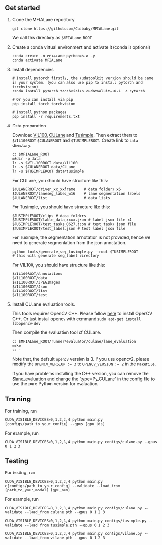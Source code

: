 ## Get started
1. Clone the MFIALane repository
    ```
    git clone https://github.com/Cuibaby/MFIALane.git
    ```
    We call this directory as `$MFIALane_ROOT`

2. Create a conda virtual environment and activate it (conda is optional)

    ```Shell
    conda create -n MFIALane python=3.8 -y
    conda activate MFIALane
    ```

3. Install dependencies

    ```Shell
    # Install pytorch firstly, the cudatoolkit version should be same in your system. (you can also use pip to install pytorch and torchvision)
    conda install pytorch torchvision cudatoolkit=10.1 -c pytorch

    # Or you can install via pip
    pip install torch torchvision

    # Install python packages
    pip install -r requirements.txt
    ```

4. Data preparation

    Download [VIL100](https://github.com/yujun0-0/MMA-Net/tree/main/dataset), [CULane](https://xingangpan.github.io/projects/CULane.html) and [Tusimple](https://github.com/TuSimple/tusimple-benchmark/issues/3). Then extract them to  `$VIL100ROOT` `$CULANEROOT` and `$TUSIMPLEROOT`. Create link to `data` directory.
    
    ```Shell
    cd $MFIALane_ROOT
    mkdir -p data
    ln -s $VIL-100ROOT data/VIL100
    ln -s $CULANEROOT data/CULane
    ln -s $TUSIMPLEROOT data/tusimple
    ```

    For CULane, you should have structure like this:
    ```
    $CULANEROOT/driver_xx_xxframe    # data folders x6
    $CULANEROOT/laneseg_label_w16    # lane segmentation labels
    $CULANEROOT/list                 # data lists
    ```

    For Tusimple, you should have structure like this:
    ```
    $TUSIMPLEROOT/clips # data folders
    $TUSIMPLEROOT/lable_data_xxxx.json # label json file x4
    $TUSIMPLEROOT/test_tasks_0627.json # test tasks json file
    $TUSIMPLEROOT/test_label.json # test label json file

    ```

    For Tusimple, the segmentation annotation is not provided, hence we need to generate segmentation from the json annotation. 

    ```Shell
    python tools/generate_seg_tusimple.py --root $TUSIMPLEROOT
    # this will generate seg_label directory
    ```
    For VIL100, you should have structure like this:
    ```
    $VIL100ROOT/Annotations 
    $VIL100ROOT/data 
    $VIL100ROOT/JPEGImages
    $VIL100ROOT/Json
    $VIL100ROOT/list
    $VIL100ROOT/test

    ```

5. Install CULane evaluation tools. 

    This tools requires OpenCV C++. Please follow [here](https://docs.opencv.org/master/d7/d9f/tutorial_linux_install.html) to install OpenCV C++.  Or just install opencv with command `sudo apt-get install libopencv-dev`

    
    Then compile the evaluation tool of CULane.
    ```Shell
    cd $MFIALane_ROOT/runner/evaluator/culane/lane_evaluation
    make
    cd -
    ```
    
    Note that, the default `opencv` version is 3. If you use opencv2, please modify the `OPENCV_VERSION := 3` to `OPENCV_VERSION := 2` in the `Makefile`.
    
    If you have problems installing the C++ version, you can remove the $lane_evaluation and change the 'type=Py_CULane' in the config file to use the pure Python version for evaluation.

## Training

For training, run

```Shell
CUDA_VISIBLE_DEVICES=0,1,2,3,4 python main.py [configs/path_to_your_config] --gpus [gpu_ids]
```


For example, run
```Shell
CUDA_VISIBLE_DEVICES=0,1,2,3,4 python main.py configs/culane.py --gpus 0 1 2 3
```

## Testing
For testing, run
```Shell
CUDA_VISIBLE_DEVICES=0,1,2,3,4 python main.py c[configs/path_to_your_config] --validate --load_from [path_to_your_model] [gpu_num]
```

For example, run
```Shell
CUDA_VISIBLE_DEVICES=0,1,2,3,4 python main.py configs/culane.py --validate --load_from culane.pth --gpus 0 1 2 3

CUDA_VISIBLE_DEVICES=0,1,2,3,4 python main.py configs/tusimple.py --validate --load_from tusimple.pth --gpus 0 1 2 3

CUDA_VISIBLE_DEVICES=0,1,2,3,4 python main.py configs/vilane.py --validate --load_from vilane.pth --gpus 0 1 2 3
```

